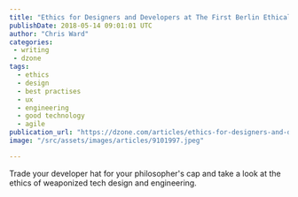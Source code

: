 ```yaml
---
title: "Ethics for Designers and Developers at The First Berlin Ethical Tech Meetup"
publishDate: 2018-05-14 09:01:01 UTC
author: "Chris Ward"
categories:
 - writing
 - dzone
tags:
  - ethics
  - design
  - best practises
  - ux
  - engineering
  - good technology
  - agile
publication_url: "https://dzone.com/articles/ethics-for-designers-and-developers-at-the-first-b"
image: "/src/assets/images/articles/9101997.jpeg"

---
```

Trade your developer hat for your philosopher's cap and take a look at the ethics of weaponized tech design and engineering.

